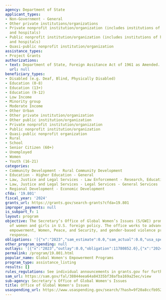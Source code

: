 ```yaml
---
agency: Department of State
applicant_types:
- Non-Government - General
- Other private institutions/organizations
- Private nonprofit institution/organization (includes institutions of higher education
  and hospitals)
- Public nonprofit institution/organization (includes institutions of higher education
  and hospitals)
- Quasi-public nonprofit institution/organization
assistance_types:
- Project Grants
authorizations:
- text: Department of State, Foreign Assitance Act of 1961 as Amended.
  url: null
beneficiary_types:
- Disabled (e.g. Deaf, Blind, Physically Disabled)
- Education (0-8)
- Education (13+)
- Education (9-12)
- Low Income
- Minority group
- Moderate Income
- Other Urban
- Other private institution/organization
- Other public institution/organization
- Private nonprofit institution/organization
- Public nonprofit institution/organization
- Quasi-public nonprofit organization
- Rural
- School
- Senior Citizen (60+)
- Unemployed
- Women
- Youth (16-21)
categories:
- Community Development - Rural Community Development
- Education - Higher Education - General
- Law, Justice and Legal Services - Law Enforcement - Research, Education, Training
- Law, Justice and Legal Services - Legal Services - General Services
- Regional Development - Economic Development
cfda: '19.801'
fiscal_year: '2024'
grants_url: https://grants.gov/search-grants?cfda=19.801
improper_payments: null
is_subpart_f: 1
layout: program
objective: The Secretary’s Office of Global Women’s Issues (S/GWI) promotes the empowerment
  of women and girls in U.S. foreign policy. The office works to advance women's economic
  empowerment, Women, Peace, and Security, and gender-based violence prevention and
  response.
obligations: '[{"x":"2023","sam_estimate":0.0,"sam_actual":0.0,"usa_spending_actual":14320832.0},{"x":"2024","sam_estimate":0.0,"sam_actual":0.0,"usa_spending_actual":11236846.76},{"x":"2025","sam_estimate":0.0,"sam_actual":0.0,"usa_spending_actual":888012.0}]'
other_program_spending: null
outlays: '[{"x":"2023","outlay":0.0,"obligation":11780852.0},{"x":"2024","outlay":0.0,"obligation":1776023.0},{"x":"2025","outlay":0.0,"obligation":0.0}]'
permalink: /program/19.801.html
popular_name: Global Women's Empowerment Programs
program_type: assistance_listing
results: []
rules_regulations: See individual announcements in grants.gov for further information
sam_url: https://sam.gov/fal/38844eea64a84335bf38afba169a25ec/view
sub-agency: Secretary's Office of Global Women's Issues
title: Office of Global Women's Issues
usaspending_url: https://www.usaspending.gov/search/?hash=9f20a8ccfb9527e5aa585c5036ef9702
---
```

